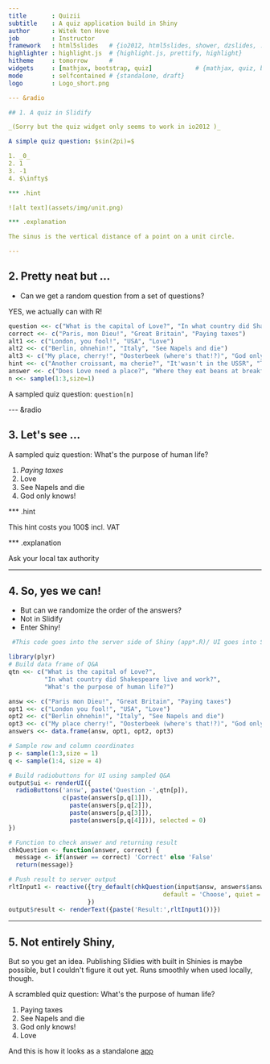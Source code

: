 ```yaml
---
title       : Quizii
subtitle    : A quiz application build in Shiny
author      : Witek ten Hove
job         : Instructor
framework   : html5slides   # {io2012, html5slides, shower, dzslides, ...}
highlighter : highlight.js  # {highlight.js, prettify, highlight}
hitheme     : tomorrow      # 
widgets     : [mathjax, bootstrap, quiz]            # {mathjax, quiz, bootstrap}
mode        : selfcontained # {standalone, draft}
logo        : Logo_short.png

--- &radio

## 1. A quiz in Slidify

_(Sorry but the quiz widget only seems to work in io2012 )_

A simple quiz question: $sin(2pi)=$

1. _0_
2. 1
3. -1
4. $\infty$

*** .hint

![alt text](assets/img/unit.png)

*** .explanation

The sinus is the vertical distance of a point on a unit circle.

---
```


## 2. Pretty neat but ...


* Can we get a random question from a set of questions?

YES, we actually can with R!


```r
question <<- c("What is the capital of Love?", "In what country did Shakespeare live and work?", "What's the purpose of human life?")
correct <<- c("Paris, mon Dieu!", "Great Britain", "Paying taxes")
alt1 <<- c("London, you fool!", "USA", "Love")
alt2 <<- c("Berlin, ohnehin!", "Italy", "See Napels and die")
alt3 <- c("My place, cherry!", "Oosterbeek (where's that!?)", "God only knows!")
hint <<- c("Another croissant, ma cherie?", "It'wasn't in the USSR", "This hint costs you 100$ incl. VAT")
answer <<- c("Does Love need a place?", "Where they eat beans at breakfast", "Ask your local tax authority")
n <<- sample(1:3,size=1)
```
A sampled quiz question: `question[n]`



--- &radio

## 3. Let's see ...


A sampled quiz question: What's the purpose of human life?

1. _Paying taxes_
2. Love
3. See Napels and die
4. God only knows!

*** .hint

This hint costs you 100$ incl. VAT

*** .explanation

Ask your local tax authority

---

## 4. So, yes we can!

* But can we randomize the order of the answers?
* Not in Slidify
* Enter Shiny!


```r
 #This code goes into the server side of Shiny (app*.R)/ UI goes into Slide

library(plyr)
# Build data frame of Q&A
qtn <<- c("What is the capital of Love?",
          "In what country did Shakespeare live and work?",
          "What's the purpose of human life?")

answ <<- c("Paris mon Dieu!", "Great Britain", "Paying taxes")
opt1 <<- c("London you fool!", "USA", "Love")
opt2 <<- c("Berlin ohnehin!", "Italy", "See Napels and die")
opt3 <<- c("My place cherry!", "Oosterbeek (where's that!?)", "God only knows!")
answers <<- data.frame(answ, opt1, opt2, opt3)  

# Sample row and column coordinates
p <- sample(1:3,size = 1)
q <- sample(1:4, size = 4)

# Build radiobuttons for UI using sampled Q&A
output$ui <- renderUI({
  radioButtons('answ', paste('Question -',qtn[p]),
               c(paste(answers[p,q[1]]),
                 paste(answers[p,q[2]]),
                 paste(answers[p,q[3]]),
                 paste(answers[p,q[4]])), selected = 0)
})

# Function to check answer and returning result
chkQuestion <- function(answer, correct) {
  message <- if(answer == correct) 'Correct' else 'False'
  return(message)}

# Push result to server output
rltInput1 <- reactive({try_default(chkQuestion(input$answ, answers$answ[p]),
                                           default = 'Choose', quiet = TRUE)
                      })
output$result <- renderText({paste('Result:',rltInput1())})
```

---

## 5. Not entirely Shiny,

But so you get an idea. Publishing Slidies with built in Shinies is maybe possible, but I couldn't figure it out yet. Runs smoothly when used locally, though.




A scrambled quiz question: What's the purpose of human life?

1. Paying taxes
2. See Napels and die
3. God only knows!
4. Love

And this is how it looks as a standalone [app](https://tenhove.shinyapps.io/Quizii)
